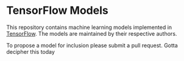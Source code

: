 # TensorFlow Models

This repository contains machine learning models implemented in
[TensorFlow](https://tensorflow.org). The models are maintained by their
respective authors.

To propose a model for inclusion please submit a pull request.
Gotta decipher this today
